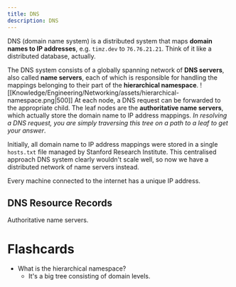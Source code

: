 ```yaml
---
title: DNS
description: DNS
---
```


DNS (domain name system) is a distributed system that maps **domain names to IP addresses**, e.g. `timz.dev` to `76.76.21.21`. Think of it like a distributed database, actually.

The DNS system consists of a globally spanning network of **DNS servers**, also called **name servers**, each of which is responsible for handling the mappings belonging to their part of the **hierarchical namespace**. 
![[Knowledge/Engineering/Networking/assets/hierarchical-namespace.png|500]]
At each node, a DNS request can be forwarded to the appropriate child. The leaf nodes are the **authoritative name servers**, which actually store the domain name to IP address mappings. *In resolving a DNS request, you are simply traversing this tree on a path to a leaf to get your answer*.

Initially, all domain name to IP address mappings were stored in a single `hosts.txt` file managed by Stanford Research Institute. This centralised approach DNS system clearly wouldn't scale well, so now we have a distributed network of name servers instead.

Every machine connected to the internet has a unique IP address.

## DNS Resource Records
Authoritative name servers.

# Flashcards
- What is the hierarchical namespace?
    - It's a big tree consisting of domain levels. 
